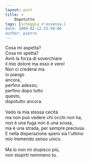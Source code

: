 ```yaml
---
layout: post
title: >
    Dopotutto
tags: [scheggia d'essenza,]
date: 2009-02-12 23:50:00
author: pietro
---
```

Cosa mi aspetta?<br/>Cosa mi spetta?<br/>Avrò la forza di soverchiare<br/>il mio dolore ma esso è vero!<br/>Non ci crederai ma<br/>io piango<br/>ancora,<br/>perfino adesso;<br/>perfino dopo tutto<br/>questo,<br/>dopotutto ancora.<br/><br/>Vedo la mia stessa cecità<br/>ma non può vedere chi occhi non ha,<br/>non è una fuga non è una scusa,<br/>ma è una strada, per sempre preclusa.<br/>E nella disperazione spero sia l'ultimo<br/>mio tremendo senso unico.<br/><br/>Ma io non mi stupisco più,<br/>non stupirti nemmeno tu.
